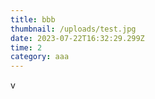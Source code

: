 ```yaml
---
title: bbb
thumbnail: /uploads/test.jpg
date: 2023-07-22T16:32:29.299Z
time: 2
category: aaa
---
```

v